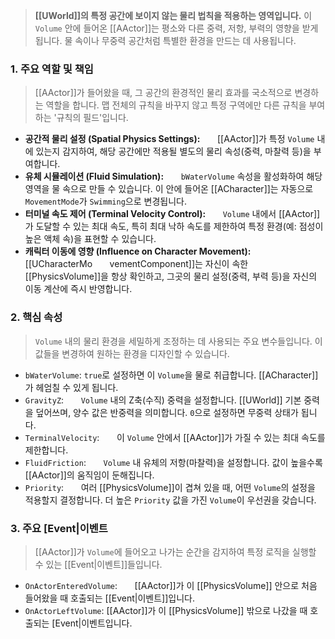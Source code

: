 > **[[UWorld]]의 특정 공간에 보이지 않는 물리 법칙을 적용하는 영역입니다.** 이 `Volume` 안에 들어온 [[AActor]]는 평소와 다른 중력, 저항, 부력의 영향을 받게 됩니다. 물 속이나 무중력 공간처럼 특별한 환경을 만드는 데 사용됩니다.

### **1. 주요 역할 및 책임**
> [[AActor]]가 들어왔을 때, 그 공간의 환경적인 물리 효과를 국소적으로 변경하는 역할을 합니다. 맵 전체의 규칙을 바꾸지 않고 특정 구역에만 다른 규칙을 부여하는 '규칙의 필드'입니다.
* **공간적 물리 설정 (Spatial Physics Settings):**
      [[AActor]]가 특정 `Volume` 내에 있는지 감지하여, 해당 공간에만 적용될 별도의 물리 속성(중력, 마찰력 등)을 부여합니다.
* **유체 시뮬레이션 (Fluid Simulation):**
      `bWaterVolume` 속성을 활성화하여 해당 영역을 물 속으로 만들 수 있습니다. 이 안에 들어온 [[ACharacter]]는 자동으로 `MovementMode`가 `Swimming`으로 변경됩니다.
* **터미널 속도 제어 (Terminal Velocity Control):**
      `Volume` 내에서 [[AActor]]가 도달할 수 있는 최대 속도, 특히 최대 낙하 속도를 제한하여 특정 환경(예: 점성이 높은 액체 속)을 표현할 수 있습니다.
* **캐릭터 이동에 영향 (Influence on Character Movement):**
      [[UCharacterMo
      vementComponent]]는 자신이 속한 [[PhysicsVolume]]을 항상 확인하고, 그곳의 물리 설정(중력, 부력 등)을 자신의 이동 계산에 즉시 반영합니다.

### **2. 핵심 속성**
> `Volume` 내의 물리 환경을 세밀하게 조정하는 데 사용되는 주요 변수들입니다. 이 값들을 변경하여 원하는 환경을 디자인할 수 있습니다.
* `bWaterVolume`:
	`true`로 설정하면 이 `Volume`을 물로 취급합니다. [[ACharacter]]가 헤엄칠 수 있게 됩니다.
* `GravityZ`:
      `Volume` 내의 Z축(수직) 중력을 설정합니다. [[UWorld]] 기본 중력을 덮어쓰며, 양수 값은 반중력을 의미합니다. `0`으로 설정하면 무중력 상태가 됩니다.
* `TerminalVelocity`:
      이 `Volume` 안에서 [[AActor]]가 가질 수 있는 최대 속도를 제한합니다.
* `FluidFriction`:
      `Volume` 내 유체의 저항(마찰력)을 설정합니다. 값이 높을수록 [[AActor]]의 움직임이 둔해집니다.
* `Priority`:
      여러 [[PhysicsVolume]]이 겹쳐 있을 때, 어떤 `Volume`의 설정을 적용할지 결정합니다. 더 높은 `Priority` 값을 가진 `Volume`이 우선권을 갖습니다.

### **3. 주요 [Event|이벤트**
> [[AActor]]가 `Volume`에 들어오고 나가는 순간을 감지하여 특정 로직을 실행할 수 있는 [[Event|이벤트]]들입니다.
* `OnActorEnteredVolume`:
      [[AActor]]가 이 [[PhysicsVolume]] 안으로 처음 들어왔을 때 호출되는 [[Event|이벤트]]입니다.
* `OnActorLeftVolume`:
	[[AActor]]가 이 [[PhysicsVolume]] 밖으로 나갔을 때 호출되는 [Event|이벤트입니다.